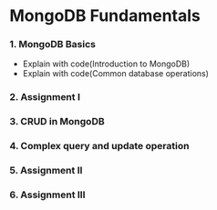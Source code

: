 # MongoDB Fundamentals
### 1. MongoDB Basics
- Explain with code(Introduction to MongoDB)
- Explain with code(Common database operations)
### 2. Assignment I
### 3. CRUD in MongoDB
### 4. Complex query and update operation
### 5. Assignment II
### 6. Assignment III
